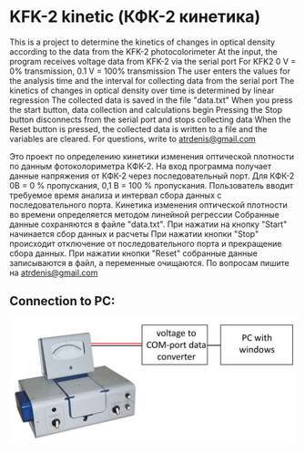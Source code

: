 # KFK-2 kinetic (КФК-2 кинетика)
This is a project to determine the kinetics of changes in optical density according to the data from the KFK-2 photocolorimeter
At the input, the program receives voltage data from KFK-2 via the serial port
For KFK2 0 V = 0% transmission, 0.1 V = 100% transmission
The user enters the values for the analysis time and the interval for collecting data from the serial port
The kinetics of changes in optical density over time is determined by linear regression
The collected data is saved in the file "data.txt"
When you press the start button, data collection and calculations begin
Pressing the Stop button disconnects from the serial port and stops collecting data
When the Reset button is pressed, the collected data is written to a file and the variables are cleared.
For questions, write to atrdenis@gmail.com


Это проект по определению кинетики изменения оптической плотности по данным фотоколориметра КФК-2.
На вход программа получает данные напряжения от КФК-2 через последовательный порт.
Для КФК-2 0В = 0 % пропускания, 0,1 В = 100 % пропускания.
Пользователь вводит требуемое время анализа и интервал сбора данных с последовательного порта.
Кинетика изменения оптической плотности во времени определяется методом линейной регрессии
Собранные данные сохраняются в файле "data.txt".
При нажатии на кнопку "Start" начинается сбор данных и расчеты
При нажатии кнопки "Stop" происходит отключение от последовательного порта и прекращение сбора данных.
При нажатии кнопки "Reset" собранные данные записываются в файл, а переменные очищаются.
По вопросам пишите на atrdenis@gmail.com

## Connection to PC:
![ConnectionScheme](https://github.com/atrdenis/KFK2_kinet/blob/main/ConnectionScheme.jpg)
